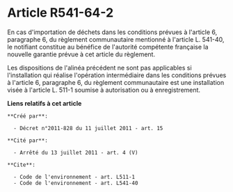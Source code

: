 # Article R541-64-2

En cas d'importation de déchets dans les conditions prévues à l'article 6, paragraphe 6, du règlement communautaire mentionné
à l'article L. 541-40, le notifiant constitue au bénéfice de l'autorité compétente française la nouvelle garantie prévue à
cet article du règlement.

Les dispositions de l'alinéa précédent ne sont pas applicables si l'installation qui réalise l'opération intermédiaire dans
les conditions prévues à l'article 6, paragraphe 6, du règlement communautaire est une installation visée à l'article L.
511-1 soumise à autorisation ou à enregistrement.

**Liens relatifs à cet article**

	**Créé par**:

	  - Décret n°2011-828 du 11 juillet 2011 - art. 15

	**Cité par**:

	  - Arrêté du 13 juillet 2011 - art. 4 (V)

	**Cite**:

	  - Code de l'environnement - art. L511-1
	  - Code de l'environnement - art. L541-40
